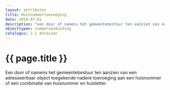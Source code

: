 ```yaml
---
layout: attributen
title: Huisnummertoevoeging
date: 2018-07-01
description: "een door of namens het gemeentebestuur ten aanzien van een adresseerbaar object toegekende nadere toevoeging aan een huisnummer of een combinatie van huisnummer en huisletter"
objecttypen: nummeraanduiding
catalogus: 2.2 Adressen
---
```


# {{ page.title }}

Een door of namens het gemeentebestuur ten aanzien van een adresseerbaar object toegekende nadere toevoeging aan een huisnummer of een combinatie van huisnummer en huisletter.
